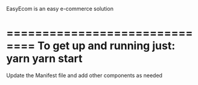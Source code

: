 EasyEcom is an easy e-commerce solution

==============================
To get up and running just:
yarn
yarn start
==============================

Update the Manifest file and add other components as needed